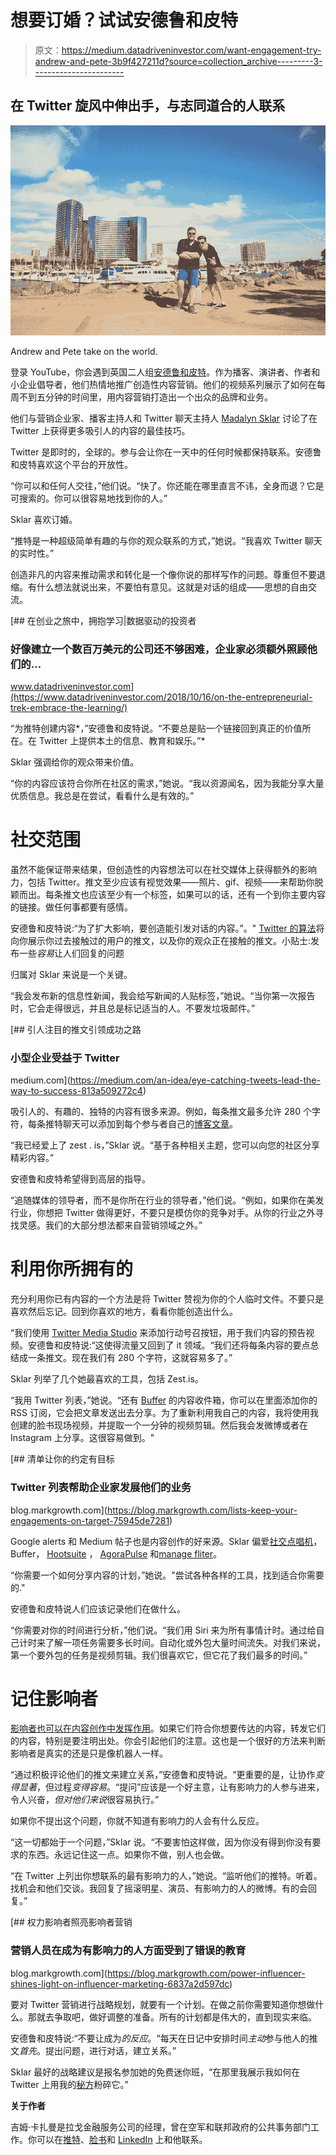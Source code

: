 # 想要订婚？试试安德鲁和皮特

> 原文：<https://medium.datadriveninvestor.com/want-engagement-try-andrew-and-pete-3b9f427211d?source=collection_archive---------3----------------------->

## 在 Twitter 旋风中伸出手，与志同道合的人联系

![](img/3309e4b95eac21355b8b4199f33b6955.png)

Andrew and Pete take on the world.

登录 YouTube，你会遇到英国二人组[安德鲁和皮特](https://www.andrewandpete.com/)。作为播客、演讲者、作者和小企业倡导者，他们热情地推广创造性内容营销。他们的视频系列展示了如何在每周不到五分钟的时间里，用内容营销打造出一个出众的品牌和业务。

他们与营销企业家、播客主持人和 Twitter 聊天主持人 [Madalyn Sklar](http://www.madalynsklar.com/) 讨论了在 Twitter 上获得更多吸引人的内容的最佳技巧。

Twitter 是即时的，全球的。参与会让你在一天中的任何时候都保持联系。安德鲁和皮特喜欢这个平台的开放性。

“你可以和任何人交往，”他们说。“快了。你还能在哪里直言不讳，全身而退？它是可搜索的。你可以很容易地找到你的人。”

Sklar 喜欢订婚。

“推特是一种超级简单有趣的与你的观众联系的方式，”她说。“我喜欢 Twitter 聊天的实时性。”

创造非凡的内容来推动需求和转化是一个像你说的那样写作的问题。尊重但不要退缩。有什么想法就说出来，不要怕有意见。这就是对话的组成——思想的自由交流。

[](https://www.datadriveninvestor.com/2018/10/16/on-the-entrepreneurial-trek-embrace-the-learning/) [## 在创业之旅中，拥抱学习|数据驱动的投资者

### 好像建立一个数百万美元的公司还不够困难，企业家必须额外照顾他们的…

www.datadriveninvestor.com](https://www.datadriveninvestor.com/2018/10/16/on-the-entrepreneurial-trek-embrace-the-learning/) 

“为推特创建内容*，”安德鲁和皮特说。“不要总是贴一个链接回到真正的价值所在。在 Twitter 上提供本土的信息、教育和娱乐。”*

Sklar 强调给你的观众带来价值。

“你的内容应该符合你所在社区的需求，”她说。“我以资源闻名，因为我能分享大量优质信息。我总是在尝试，看看什么是有效的。”

# **社交范围**

虽然不能保证带来结果，但创造性的内容想法可以在社交媒体上获得额外的影响力，包括 Twitter。推文至少应该有视觉效果——照片、gif、视频——来帮助你脱颖而出。每条推文也应该至少有一个标签，如果可以的话，还有一个到你主要内容的链接。做任何事都要有感情。

安德鲁和皮特说:“为了扩大影响，要创造能引发对话的内容。”。" [Twitter 的算法](https://medium.com/datadriveninvestor/create-from-your-heart-not-the-analytics-4b3807d057c4?source=friends_link&sk=5bd54f5ac42e422244bd01259e3b3f7f)将向你展示你过去接触过的用户的推文，以及你的观众正在接触的推文。小贴士:发布一些*容易*让人们回复的问题

归属对 Sklar 来说是一个关键。

“我会发布新的信息性新闻，我会给写新闻的人贴标签，”她说。“当你第一次报告时，它会走得很远，并且总是标记适当的人。不要发垃圾邮件。”

[](https://medium.com/an-idea/eye-catching-tweets-lead-the-way-to-success-813a509272c4) [## 引人注目的推文引领成功之路

### 小型企业受益于 Twitter

medium.com](https://medium.com/an-idea/eye-catching-tweets-lead-the-way-to-success-813a509272c4) 

吸引人的、有趣的、独特的内容有很多来源。例如，每条推文最多允许 280 个字符，每条推特聊天可以添加到每个参与者自己的[博客文章](https://medium.com/@JKatzaman/a-chat-a-day-keeps-writers-block-away-6be7e10b9ac9)。

“我已经爱上了 zest . is，”Sklar 说。“基于各种相关主题，您可以向您的社区分享精彩内容。”

安德鲁和皮特希望得到高层的指导。

“追随媒体的领导者，而不是你所在行业的领导者，”他们说。“例如，如果你在美发行业，你想把 Twitter 做得更好，不要只是模仿你的竞争对手。从你的行业之外寻找灵感。我们的大部分想法都来自营销领域之外。”

# **利用你所拥有的**

充分利用你已有内容的一个方法是将 Twitter 赞视为你的个人临时文件。不要只是喜欢然后忘记。回到你喜欢的地方，看看你能创造出什么。

“我们使用 [Twitter Media Studio](https://studio.twitter.com/library) 来添加行动号召按钮，用于我们内容的预告视频。安德鲁和皮特说:“这使得流量又回到了 it 领域。“我们还将每条内容的要点总结成一条推文。现在我们有 280 个字符，这就容易多了。”

Sklar 列举了几个她最喜欢的工具，包括 Zest.is。

“我用 Twitter 列表，”她说。“还有 [Buffer](https://twitter.com/buffer/) 的内容收件箱，你可以在里面添加你的 RSS 订阅，它会把文章发送出去分享。为了重新利用我自己的内容，我将使用我创建的脸书现场视频，并提取一个一分钟的视频剪辑。然后我会发微博或者在 Instagram 上分享。这很容易做到。"

[](https://blog.markgrowth.com/lists-keep-your-engagements-on-target-75945de7281) [## 清单让你的约定有目标

### Twitter 列表帮助企业家发展他们的业务

blog.markgrowth.com](https://blog.markgrowth.com/lists-keep-your-engagements-on-target-75945de7281) 

Google alerts 和 Medium 帖子也是内容创作的好来源。Sklar 偏爱[社交点唱机](https://twitter.com/SocialJukebox/)，Buffer， [Hootsuite](https://twitter.com/hootsuite/) ， [AgoraPulse](https://twitter.com/AgoraPulse/) 和[manage fliter](https://twitter.com/ManageFlitter/)。

“你需要一个如何分享内容的计划，”她说。"尝试各种各样的工具，找到适合你需要的."

安德鲁和皮特说人们应该记录他们在做什么。

“你需要对你的时间进行分析，”他们说。“我们用 Siri 来为所有事情计时。通过给自己计时来了解一项任务需要多长时间。自动化或外包大量时间流失。对我们来说，第一个要外包的任务是视频剪辑。我们很喜欢它，但它花了我们最多的时间。”

# **记住影响者**

[影响者也可以在内容创作中发挥作用](https://www.datadriveninvestor.com/2020/01/15/influencers-perform-in-the-spotlight/)。如果它们符合你想要传达的内容，转发它们的内容，特别是要注明出处。你会引起他们的注意。这也是一个很好的方法来判断影响者是真实的还是只是像机器人一样。

“通过积极评论他们的推文来建立关系，”安德鲁和皮特说。“更重要的是，让协作*变得显著*，但过程*变得容易*。“提问”应该是一个好主意，让有影响力的人参与进来，令人兴奋，*但对他们来说*很容易执行。”

如果你不提出这个问题，你就不知道有影响力的人会有什么反应。

“这一切都始于一个问题，”Sklar 说。“不要害怕这样做，因为你没有得到你没有要求的东西。永远记住这一点。如果你不做，别人也会做。

“在 Twitter 上列出你想联系的最有影响力的人，”她说。“监听他们的推特。听着。找机会和他们交谈。我回复了摇滚明星、演员、有影响力的人的微博。有的会回复。”

[](https://blog.markgrowth.com/power-influencer-shines-light-on-influencer-marketing-6837a2d597dc) [## 权力影响者照亮影响者营销

### 营销人员在成为有影响力的人方面受到了错误的教育

blog.markgrowth.com](https://blog.markgrowth.com/power-influencer-shines-light-on-influencer-marketing-6837a2d597dc) 

要对 Twitter 营销进行战略规划，就要有一个计划。在做之前你需要知道你想做什么。那就去争取吧，做好调整的准备。所有的计划都是伟大的，直到现实来临。

安德鲁和皮特说:“不要让成为*的反应*。“每天在日记中安排时间*主动*参与他人的推文*首先*。提出问题，进行对话，建立关系。”

Sklar 最好的战略建议是报名参加她的免费迷你班，“在那里我展示我如何在 Twitter 上用我的[秘方](https://madalynsklar.thinkific.com/courses/secretsauce)粉碎它。”

**关于作者**

吉姆·卡扎曼是拉戈金融服务公司的经理，曾在空军和联邦政府的公共事务部门工作。你可以在[推特](https://twitter.com/JKatzaman)、[脸书](https://www.facebook.com/jim.katzaman)和 [LinkedIn](https://www.linkedin.com/in/jim-katzaman-33641b21/) 上和他联系。